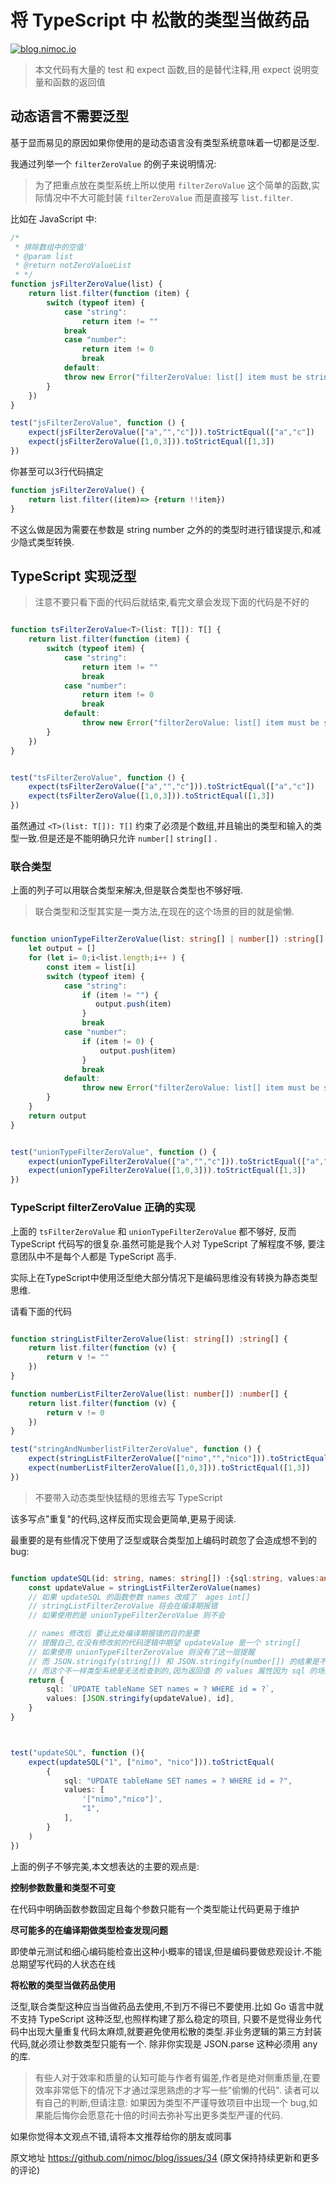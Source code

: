 <!-- !!!!!!!!!! 
This file is create by compile, do not edit this file 
!!! -->
# 将 TypeScript 中 松散的类型当做药品


[![blog.nimoc.io](http://blog.nimoc.io/notice/index.svg)](http://blog.nimoc.io/notice/index.html)

> 本文代码有大量的 test 和  expect 函数,目的是替代注释,用 expect 说明变量和函数的返回值


## 动态语言不需要泛型

基于显而易见的原因如果你使用的是动态语言没有类型系统意味着一切都是泛型.

我通过列举一个 `filterZeroValue` 的例子来说明情况:

> 为了把重点放在类型系统上所以使用 `filterZeroValue` 这个简单的函数,实际情况中不大可能封装 `filterZeroValue` 而是直接写 `list.filter`.  

比如在 JavaScript 中:

```ts
/*
 * 排除数组中的空值'
 * @param list
 * @return notZeroValueList
 * */
function jsFilterZeroValue(list) {
    return list.filter(function (item) {
        switch (typeof item) {
            case "string":
                return item != ""
            break
            case "number":
                return item != 0
                break
            default:
            throw new Error("filterZeroValue: list[] item must be string or number" )
        }
    })
}

test("jsFilterZeroValue", function () {
    expect(jsFilterZeroValue(["a","","c"])).toStrictEqual(["a","c"])
    expect(jsFilterZeroValue([1,0,3])).toStrictEqual([1,3])
})


```


你甚至可以3行代码搞定

```js
function jsFilterZeroValue() {
    return list.filter((item)=> {return !!item})
}
```


不这么做是因为需要在参数是 string number 之外的的类型时进行错误提示,和减少隐式类型转换.


## TypeScript 实现泛型

> 注意不要只看下面的代码后就结束,看完文章会发现下面的代码是不好的

```ts

function tsFilterZeroValue<T>(list: T[]): T[] {
    return list.filter(function (item) {
        switch (typeof item) {
            case "string":
                return item != ""
                break
            case "number":
                return item != 0
                break
            default:
                throw new Error("filterZeroValue: list[] item must be string or number")
        }
    })
}


test("tsFilterZeroValue", function () {
    expect(tsFilterZeroValue(["a","","c"])).toStrictEqual(["a","c"])
    expect(tsFilterZeroValue([1,0,3])).toStrictEqual([1,3])
})

```

虽然通过 `<T>(list: T[]): T[]` 约束了必须是个数组,并且输出的类型和输入的类型一致.但是还是不能明确只允许 `number[]` `string[]` .


### 联合类型

上面的列子可以用联合类型来解决,但是联合类型也不够好哦.

> 联合类型和泛型其实是一类方法,在现在的这个场景的目的就是偷懒.

```ts

function unionTypeFilterZeroValue(list: string[] | number[]) :string[] | number[] {
    let output = []
    for (let i= 0;i<list.length;i++ ) {
        const item = list[i]
        switch (typeof item) {
            case "string":
                if (item != "") {
                   output.push(item)
                }
                break
            case "number":
                if (item != 0) {
                    output.push(item)
                }
                break
            default:
                throw new Error("filterZeroValue: list[] item must be string or number")
        }
    }
    return output
}


test("unionTypeFilterZeroValue", function () {
    expect(unionTypeFilterZeroValue(["a","","c"])).toStrictEqual(["a","c"])
    expect(unionTypeFilterZeroValue([1,0,3])).toStrictEqual([1,3])
})


```


### TypeScript filterZeroValue 正确的实现

上面的 `tsFilterZeroValue` 和 `unionTypeFilterZeroValue` 都不够好,
反而 TypeScript 代码写的很复杂.虽然可能是我个人对 TypeScript 了解程度不够,
要注意团队中不是每个人都是 TypeScript 高手.

实际上在TypeScript中使用泛型绝大部分情况下是编码思维没有转换为静态类型思维.

请看下面的代码 

```ts

function stringListFilterZeroValue(list: string[]) :string[] {
    return list.filter(function (v) {
        return v != ""
    })
}

function numberListFilterZeroValue(list: number[]) :number[] {
    return list.filter(function (v) {
        return v != 0
    })
}

test("stringAndNumberlistFilterZeroValue", function () {
    expect(stringListFilterZeroValue(["nimo","","nico"])).toStrictEqual(["nimo","nico"])
    expect(numberListFilterZeroValue([1,0,3])).toStrictEqual([1,3])
})

```


> 不要带入动态类型快猛糙的思维去写 TypeScript

该多写点"重复"的代码,这样反而实现会更简单,更易于阅读.

最重要的是有些情况下使用了泛型或联合类型加上编码时疏忽了会造成想不到的bug:
 
```ts

function updateSQL(id: string, names: string[]) :{sql:string, values:any[]} {
    const updateValue = stringListFilterZeroValue(names)
    // 如果 updateSQL 的函数参数 names 改成了  ages int[]
    // stringListFilterZeroValue 将会在编译期报错
    // 如果使用的是 unionTypeFilterZeroValue 则不会

    // names 修改后 要让此处编译期报错的目的是要
    // 提醒自己,在没有修改前的代码逻辑中期望 updateValue 是一个 string[]
    // 如果使用 unionTypeFilterZeroValue 则没有了这一层提醒
    // 而 JSON.stringify(string[]) 和 JSON.stringify(number[]) 的结果是不一样的
    // 而这个不一样类型系统是无法检查到的,因为返回值 的 values 属性因为 sql 的场景导致就是 any[]
    return {
        sql: `UPDATE tableName SET names = ? WHERE id = ?`,
        values: [JSON.stringify(updateValue), id],
    }
}



test("updateSQL", function (){
    expect(updateSQL("1", ["nimo", "nico"])).toStrictEqual(
        {
            sql: "UPDATE tableName SET names = ? WHERE id = ?",
            values: [
                '["nimo","nico"]',
                "1",
            ],
        }
    )
})


```


上面的例子不够完美,本文想表达的主要的观点是:

**控制参数数量和类型不可变**

在代码中明确函数参数固定且每个参数只能有一个类型能让代码更易于维护

**尽可能多的在编译期做类型检查发现问题**

即使单元测试和细心编码能检查出这种小概率的错误,但是编码要做悲观设计.不能总期望写代码的人状态在线

**将松散的类型当做药品使用**

泛型,联合类型这种应当当做药品去使用,不到万不得已不要使用.比如 Go 语言中就不支持 TypeScript 这种泛型,也照样构建了那么稳定的项目,
只要不是觉得业务代码中出现大量重复代码太麻烦,就要避免使用松散的类型.非业务逻辑的第三方封装代码,就必须让参数类型只能有一个. 
除非你实现是 JSON.parse 这种必须用 any 的库.
 
 
> 有些人对于效率和质量的认知可能与作者有偏差,作者是绝对侧重质量,在要效率非常低下的情况下才通过深思熟虑的才写一些"偷懒的代码".
> 读者可以有自己的判断,但请注意: 如果因为类型不严谨导致项目中出现一个 bug,如果能后悔你会愿意花十倍的时间去弥补写出更多类型严谨的代码.   


如果你觉得本文观点不错,请将本文推荐给你的朋友或同事

原文地址 https://github.com/nimoc/blog/issues/34 (原文保持持续更新和更多的评论) 

<script src="https://utteranc.es/client.js"
repo="nimoc/blog"
issue-number="34"
theme="github-light"
crossorigin="anonymous"
async>
</script>

```ts;
```